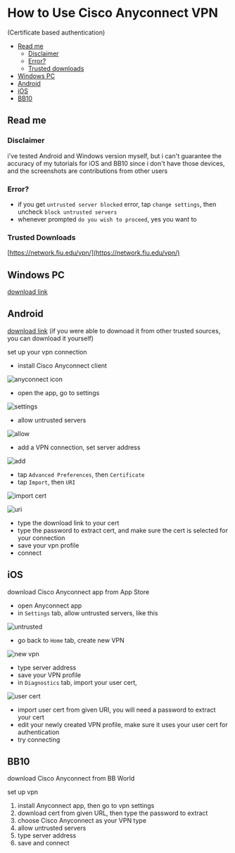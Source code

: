 # How to Use Cisco Anyconnect VPN 
(Certificate based authentication)

- [Read me](#read-me)
  - [Disclaimer](#disclaimer)
  - [Error?](#error)
  - [Trusted downloads](#trusted-downloads)
- [Windows PC](#windows-pc)
- [Android](#android)
- [iOS](#ios)
- [BB10](#bb10)

## Read me

### Disclaimer

i've tested Android and Windows version myself, but i can't guarantee the accuracy of my tutorials for iOS and BB10 since i don't have those devices, and the screenshots are contributions from other users

### Error?
- if you get `untrusted server blocked` error, tap `change settings`, then uncheck `block untrusted servers`
- whenever prompted `do you wish to proceed`, yes you want to

### Trusted Downloads

[https://network.fiu.edu/vpn/](https://network.fiu.edu/vpn/)

## Windows PC

[download link](https://jm33.me/files/anyconnect-win-3.1.13015-pre-deploy-k9.msi)


## Android

[download link](https://jm33.me/files/com.cisco.anyconnect.vpn.android.avf_4.0.09029-345_minAPI14.apk) (if you were able to downoad it from other trusted sources, you can download it yourself)

set up your vpn connection

- install Cisco Anyconnect client

![anyconnect icon](./img/android_anyconn_icon.jpg)

- open the app, go to settings

![settings](./img/android_settings.jpg)

- allow untrusted servers

![allow](./img/android_allow.jpg)

- add a VPN connection, set server address

![add](./img/android_add.jpg)

- tap `Advanced Preferences`, then `Certificate`
- tap `Import`, then `URI`

![import cert](./img/android_import.jpg)

![uri](./img/android_uri.jpg)

- type the download link to your cert
- type the password to extract cert, and make sure the cert is selected for your connection
- save your vpn profile
- connect

## iOS

download Cisco Anyconnect app from App Store

- open Anyconnect app
- in `Settings` tab, allow untrusted servers, like this

![untrusted](./img/ios_allow_untrusted.jpg)

- go back to `Home` tab, create new VPN

![new vpn](./img/ios_create_vpn.jpg)

- type server address
- save your VPN profile
- in `Diagnostics` tab, import your user cert,

![user cert](./img/ios_user_cert.jpg)

- import user cert from given URI, you will need a password to extract your cert
- edit your newly created VPN profile, make sure it uses your user cert for authentication
- try connecting

## BB10

download Cisco Anyconnect from BB World

set up vpn

1. install Anyconnect app, then go to vpn settings
2. download cert from given URL, then type the password to extract
3. choose Cisco Anyconnect as your VPN type
4. allow untrusted servers
5. type server address
6. save and connect
